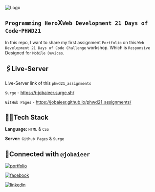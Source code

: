 ![Logo](https://i.pinimg.com/736x/0d/46/7e/0d467edda6588a21bcc9130914ca96ad.jpg)

## `Programming Hero`X`Web Development 21 Days of Code`-`PHWD21`

In this repo, I want to share my first assignment `Portfolio` on this `Web Development 21 Days of Code Challenge` workshop. Which is `Responsive` Designed for `Mobile Devices`.

## 🖇️Live-Server

Live-Server link of this `phwd21_assignments`

`Surge` - https://i-jobaieer.surge.sh/

`GitHub Pages` - https://jobaieer.github.io/phwd21_assignments/

## 🧑‍💻Tech Stack

**Language:** `HTML` & `CSS`

**Server:** `Github Pages` & `Surge`

## 🔗Connected with `@jobaieer`

[![portfolio](https://img.shields.io/badge/my_portfolio-000?style=for-the-badge&logo=ko-fi&logoColor=white)](https://tinyurl.com/jobaieer)

[![facebook](https://img.shields.io/badge/facebook-316FF6?style=for-the-badge&logo=facebook&logoColor=white)](https://twitter.com/jobaieerofficial)

[![linkedin](https://img.shields.io/badge/linkedin-0A66C2?style=for-the-badge&logo=linkedin&logoColor=white)](https://www.linkedin.com/in/jobaieer)
